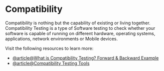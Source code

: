 # Compatibility

Compatibility is nothing but the capability of existing or living together. Compatibility Testing is a type of Software testing to check whether your software is capable of running on different hardware, operating systems, applications, network environments or Mobile devices.

Visit the following resources to learn more:

- [@article@What is Compatibility Testing? Forward & Backward Example](https://www.guru99.com/compatibility-testing.html)
- [@article@Compatibility Testing Tools](https://www.ministryoftesting.com/articles/compatibility-testing-tools)
